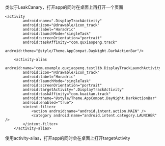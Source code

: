 类似于LeakCanary，打开app的同时在桌面上再打开一个页面

	<activity
            android:name=".DisplayTrackActivity"
            android:icon="@drawable/icon_track"
            android:label="Horadric"
            android:launchMode="singleTask"
            android:screenOrientation="portrait"
            android:taskAffinity="com.quxiaopeng.track"
            android:theme="@style/Theme.AppCompat.DayNight.DarkActionBar"/>

        <activity-alias
            android:name="com.example.quxiaopeng.testlib.DisplayTrackLaunchActivity"
            android:icon="@drawable/icon_track"
            android:label="Horadric"
            android:launchMode="singleTask"
            android:screenOrientation="portrait"
            android:targetActivity=".DisplayTrackActivity"
            android:taskAffinity="com.kuaikan.track"
            android:theme="@style/Theme.AppCompat.DayNight.DarkActionBar"
            android:enabled="true">
            <intent-filter>
                <action android:name="android.intent.action.MAIN" />
                <category android:name="android.intent.category.LAUNCHER" />
            </intent-filter>
        </activity-alias>
        
使用activity-alias，打开app的同时会在桌面上打开targetActivity
